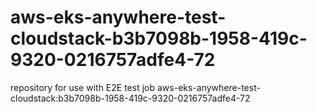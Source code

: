 # aws-eks-anywhere-test-cloudstack-b3b7098b-1958-419c-9320-0216757adfe4-72
repository for use with E2E test job aws-eks-anywhere-test-cloudstack:b3b7098b-1958-419c-9320-0216757adfe4-72
